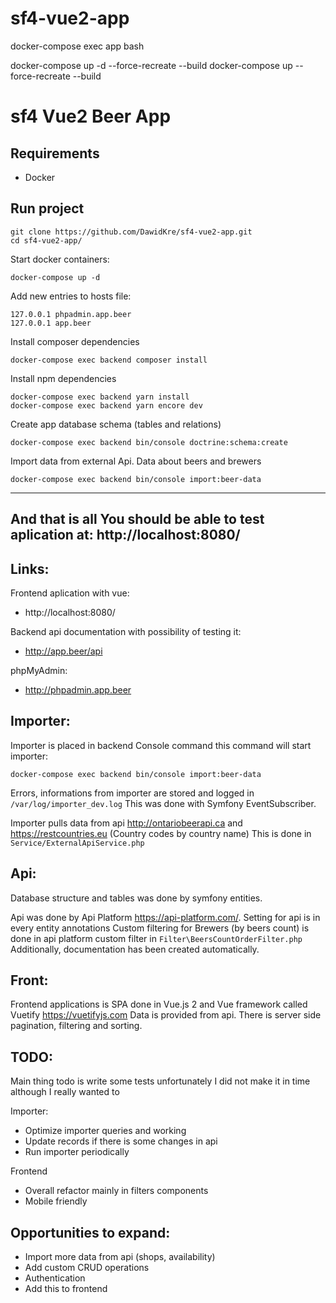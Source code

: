 # sf4-vue2-app

docker-compose exec app bash

docker-compose up -d --force-recreate --build
docker-compose up --force-recreate --build


sf4 Vue2 Beer App
========================

Requirements
---
 * Docker


Run project
---
```
git clone https://github.com/DawidKre/sf4-vue2-app.git
cd sf4-vue2-app/
```
Start docker containers:
```
docker-compose up -d
```
Add new entries to hosts file:
```
127.0.0.1 phpadmin.app.beer
127.0.0.1 app.beer
```
Install composer dependencies
```
docker-compose exec backend composer install
```
Install npm dependencies
```
docker-compose exec backend yarn install
docker-compose exec backend yarn encore dev
```
Create app database schema (tables and relations)
```
docker-compose exec backend bin/console doctrine:schema:create 
```
Import data from external Api. Data about beers and brewers
```
docker-compose exec backend bin/console import:beer-data  
```
---
And that is all
You should be able to test aplication at:
http://localhost:8080/
---
Links:
---
Frontend aplication with vue:

- http://localhost:8080/

Backend api documentation with possibility of testing it:

- http://app.beer/api

phpMyAdmin:

- http://phpadmin.app.beer

Importer:
---
Importer is placed in backend Console command 
this command will start importer:
```
docker-compose exec backend bin/console import:beer-data  
```
Errors, informations from importer are stored and logged in `/var/log/importer_dev.log`
This was done with Symfony EventSubscriber.

Importer pulls data from api http://ontariobeerapi.ca and https://restcountries.eu (Country codes by country name) This is done in `Service/ExternalApiService.php`

Api:
---
Database structure and tables was done by symfony entities.

Api was done by Api Platform https://api-platform.com/. Setting for api is in every entity annotations
Custom filtering for Brewers (by beers count) is done in api platform  custom filter in `Filter\BeersCountOrderFilter.php`
Additionally, documentation has been created automatically.

Front:
---
Frontend applications is SPA done in Vue.js 2 and Vue framework called Vuetify https://vuetifyjs.com
Data is provided from api. There is server side pagination, filtering and sorting.


TODO:
---
Main thing todo is write some tests unfortunately I did not make it in time although I really wanted to

Importer: 
- Optimize importer queries and working
- Update records if there is some changes in api
- Run importer periodically

Frontend 
- Overall refactor mainly in filters components
- Mobile friendly

Opportunities to expand:
---
- Import more data from api (shops, availability) 
- Add custom CRUD operations
- Authentication
- Add this to frontend